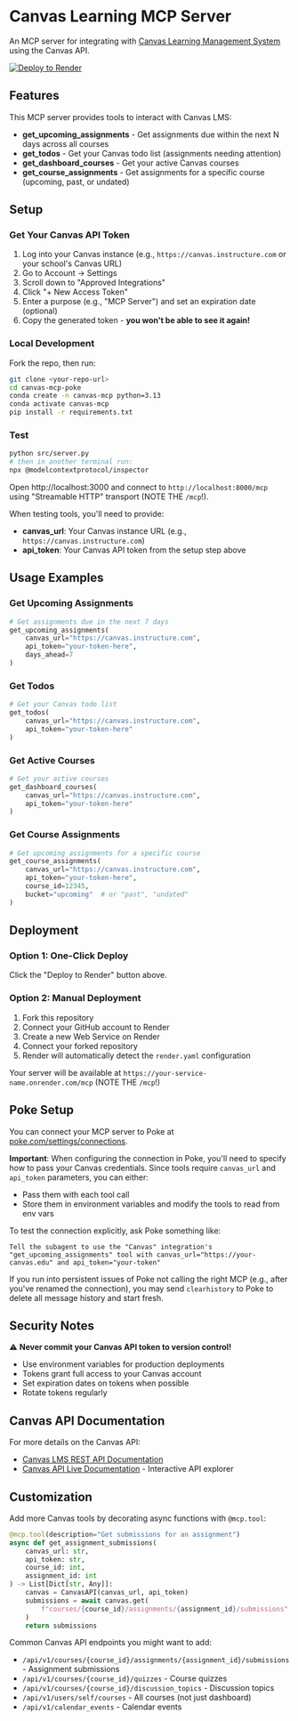 # Canvas Learning MCP Server

An MCP server for integrating with [Canvas Learning Management System](https://www.instructure.com/canvas) using the Canvas API.

[![Deploy to Render](https://render.com/images/deploy-to-render-button.svg)](https://render.com/deploy?repo=https://github.com/ctrl-cheeb-del/canvas-mcp-poke)

## Features

This MCP server provides tools to interact with Canvas LMS:

- **get_upcoming_assignments** - Get assignments due within the next N days across all courses
- **get_todos** - Get your Canvas todo list (assignments needing attention)
- **get_dashboard_courses** - Get your active Canvas courses
- **get_course_assignments** - Get assignments for a specific course (upcoming, past, or undated)

## Setup

### Get Your Canvas API Token

1. Log into your Canvas instance (e.g., `https://canvas.instructure.com` or your school's Canvas URL)
2. Go to Account → Settings
3. Scroll down to "Approved Integrations"
4. Click "+ New Access Token"
5. Enter a purpose (e.g., "MCP Server") and set an expiration date (optional)
6. Copy the generated token - **you won't be able to see it again!**

### Local Development

Fork the repo, then run:

```bash
git clone <your-repo-url>
cd canvas-mcp-poke
conda create -n canvas-mcp python=3.13
conda activate canvas-mcp
pip install -r requirements.txt
```

### Test

```bash
python src/server.py
# then in another terminal run:
npx @modelcontextprotocol/inspector
```

Open http://localhost:3000 and connect to `http://localhost:8000/mcp` using "Streamable HTTP" transport (NOTE THE `/mcp`!).

When testing tools, you'll need to provide:
- **canvas_url**: Your Canvas instance URL (e.g., `https://canvas.instructure.com`)
- **api_token**: Your Canvas API token from the setup step above

## Usage Examples

### Get Upcoming Assignments

```python
# Get assignments due in the next 7 days
get_upcoming_assignments(
    canvas_url="https://canvas.instructure.com",
    api_token="your-token-here",
    days_ahead=7
)
```

### Get Todos

```python
# Get your Canvas todo list
get_todos(
    canvas_url="https://canvas.instructure.com",
    api_token="your-token-here"
)
```

### Get Active Courses

```python
# Get your active courses
get_dashboard_courses(
    canvas_url="https://canvas.instructure.com",
    api_token="your-token-here"
)
```

### Get Course Assignments

```python
# Get upcoming assignments for a specific course
get_course_assignments(
    canvas_url="https://canvas.instructure.com",
    api_token="your-token-here",
    course_id=12345,
    bucket="upcoming"  # or "past", "undated"
)
```

## Deployment

### Option 1: One-Click Deploy
Click the "Deploy to Render" button above.

### Option 2: Manual Deployment
1. Fork this repository
2. Connect your GitHub account to Render
3. Create a new Web Service on Render
4. Connect your forked repository
5. Render will automatically detect the `render.yaml` configuration

Your server will be available at `https://your-service-name.onrender.com/mcp` (NOTE THE `/mcp`!)

## Poke Setup

You can connect your MCP server to Poke at [poke.com/settings/connections](https://poke.com/settings/connections).

**Important**: When configuring the connection in Poke, you'll need to specify how to pass your Canvas credentials. Since tools require `canvas_url` and `api_token` parameters, you can either:
- Pass them with each tool call
- Store them in environment variables and modify the tools to read from env vars

To test the connection explicitly, ask Poke something like:
```
Tell the subagent to use the "Canvas" integration's "get_upcoming_assignments" tool with canvas_url="https://your-canvas.edu" and api_token="your-token"
```

If you run into persistent issues of Poke not calling the right MCP (e.g., after you've renamed the connection), you may send `clearhistory` to Poke to delete all message history and start fresh.

## Security Notes

⚠️ **Never commit your Canvas API token to version control!**

- Use environment variables for production deployments
- Tokens grant full access to your Canvas account
- Set expiration dates on tokens when possible
- Rotate tokens regularly

## Canvas API Documentation

For more details on the Canvas API:
- [Canvas LMS REST API Documentation](https://canvas.instructure.com/doc/api/)
- [Canvas API Live Documentation](https://canvas.instructure.com/doc/api/live) - Interactive API explorer

## Customization

Add more Canvas tools by decorating async functions with `@mcp.tool`:

```python
@mcp.tool(description="Get submissions for an assignment")
async def get_assignment_submissions(
    canvas_url: str,
    api_token: str,
    course_id: int,
    assignment_id: int
) -> List[Dict[str, Any]]:
    canvas = CanvasAPI(canvas_url, api_token)
    submissions = await canvas.get(
        f"courses/{course_id}/assignments/{assignment_id}/submissions"
    )
    return submissions
```

Common Canvas API endpoints you might want to add:
- `/api/v1/courses/{course_id}/assignments/{assignment_id}/submissions` - Assignment submissions
- `/api/v1/courses/{course_id}/quizzes` - Course quizzes
- `/api/v1/courses/{course_id}/discussion_topics` - Discussion topics
- `/api/v1/users/self/courses` - All courses (not just dashboard)
- `/api/v1/calendar_events` - Calendar events
